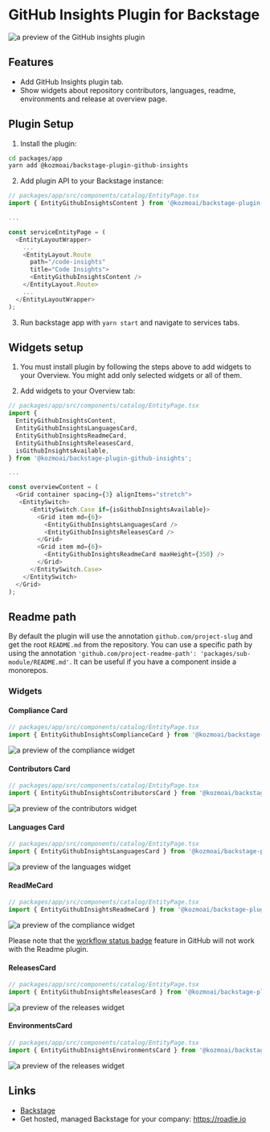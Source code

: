 # GitHub Insights Plugin for Backstage

![a preview of the GitHub insights plugin](./docs/code-insights-plugin.png)

## Features

- Add GitHub Insights plugin tab.
- Show widgets about repository contributors, languages, readme, environments and release at overview page.

## Plugin Setup

1. Install the plugin:

```bash
cd packages/app
yarn add @kozmoai/backstage-plugin-github-insights
```

2. Add plugin API to your Backstage instance:

```ts
// packages/app/src/components/catalog/EntityPage.tsx
import { EntityGithubInsightsContent } from '@kozmoai/backstage-plugin-github-insights';

...

const serviceEntityPage = (
  <EntityLayoutWrapper>
    ...
    <EntityLayout.Route
      path="/code-insights"
      title="Code Insights">
      <EntityGithubInsightsContent />
    </EntityLayout.Route>
    ...
  </EntityLayoutWrapper>
);
```

3. Run backstage app with `yarn start` and navigate to services tabs.

## Widgets setup

1. You must install plugin by following the steps above to add widgets to your Overview. You might add only selected widgets or all of them.

2. Add widgets to your Overview tab:

```ts
// packages/app/src/components/catalog/EntityPage.tsx
import {
  EntityGithubInsightsContent,
  EntityGithubInsightsLanguagesCard,
  EntityGithubInsightsReadmeCard,
  EntityGithubInsightsReleasesCard,
  isGithubInsightsAvailable,
} from '@kozmoai/backstage-plugin-github-insights';

...

const overviewContent = (
  <Grid container spacing={3} alignItems="stretch">
   <EntitySwitch>
      <EntitySwitch.Case if={isGithubInsightsAvailable}>
        <Grid item md={6}>
          <EntityGithubInsightsLanguagesCard />
          <EntityGithubInsightsReleasesCard />
        </Grid>
        <Grid item md={6}>
          <EntityGithubInsightsReadmeCard maxHeight={350} />
        </Grid>
      </EntitySwitch.Case>
    </EntitySwitch>
  </Grid>
);

```

## Readme path

By default the plugin will use the annotation `github.com/project-slug` and get the root `README.md` from the repository. You can use a specific path by using the annotation `'github.com/project-readme-path': 'packages/sub-module/README.md'`. It can be useful if you have a component inside a monorepos.

### Widgets

#### Compliance Card

```ts
// packages/app/src/components/catalog/EntityPage.tsx
import { EntityGithubInsightsComplianceCard } from '@kozmoai/backstage-plugin-github-insights';
```

![a preview of the compliance widget](docs/compliance-report-widget.png)

#### Contributors Card

```ts
// packages/app/src/components/catalog/EntityPage.tsx
import { EntityGithubInsightsContributorsCard } from '@kozmoai/backstage-plugin-github-insights';
```

![a preview of the contributors widget](docs/contributors-widget.png)

#### Languages Card

```ts
// packages/app/src/components/catalog/EntityPage.tsx
import { EntityGithubInsightsLanguagesCard } from '@kozmoai/backstage-plugin-github-insights';
```

![a preview of the languages widget](docs/languages-widget.png)

#### ReadMeCard

```ts
// packages/app/src/components/catalog/EntityPage.tsx
import { EntityGithubInsightsReadmeCard } from '@kozmoai/backstage-plugin-github-insights';
```

![a preview of the compliance widget](docs/readme-widget.png)

Please note that the [workflow status badge](https://docs.github.com/en/actions/monitoring-and-troubleshooting-workflows/adding-a-workflow-status-badge) feature in GitHub will not work with the Readme plugin.

#### ReleasesCard

```ts
// packages/app/src/components/catalog/EntityPage.tsx
import { EntityGithubInsightsReleasesCard } from '@kozmoai/backstage-plugin-github-insights';
```

![a preview of the releases widget](docs/releases-widget.png)

#### EnvironmentsCard

```ts
// packages/app/src/components/catalog/EntityPage.tsx
import { EntityGithubInsightsEnvironmentsCard } from '@kozmoai/backstage-plugin-github-insights';
```

![a preview of the releases widget](docs/environments-widget.png)

## Links

- [Backstage](https://backstage.io)
- Get hosted, managed Backstage for your company: https://roadie.io
